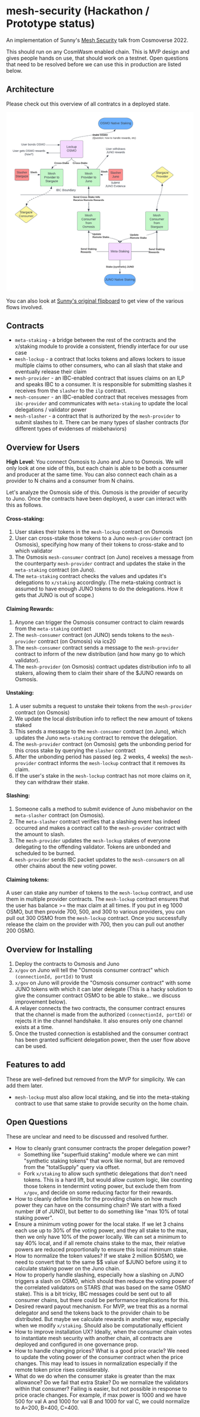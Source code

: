 # mesh-security (Hackathon / Prototype status)

An implementation of Sunny's [Mesh Security](https://youtu.be/Z2ZBKo9-iRs?t=4937) talk from Cosmoverse 2022.

This should run on any CosmWasm enabled chain. This is MVP design and gives people
hands on use, that should work on a testnet. Open questions that need
to be resolved before we can use this in production are listed below.

## Architecture

Please check out this overview of all contratcs in a deployed state.

![Overview](./docs/MeshSecurity.png)

You can also look at [Sunny's original flipboard](https://docs.google.com/presentation/d/13JrSdzodhAGRj59-P5e9sxyoDPvVm7ZVvw1GzR8OilQ/edit#slide=id.g15d37737ae2_0_885) to get view of the various flows involved.

## Contracts

* `meta-staking` - a bridge between the rest of the contracts and the x/staking module to
  provide a consistent, friendly interface for our use case
* `mesh-lockup` - a contract that locks tokens and allows lockers to issue multiple claims
  to other consumers, who can all slash that stake and eventually release their claim
* `mesh-provider` - an IBC-enabled contract that issues claims on an ILP and speaks IBC to a consumer. It
  is responsible for submitting slashes it receives from the `slasher` to the `ilp` contract.
* `mesh-consumer` - an IBC-enabled contract that receives messages from `ibc-provider` and
  communicates with `meta-staking` to update the local delegations / validator power
* `mesh-slasher` - a contract that is authorized by the `mesh-provider` to submit slashes to it. There can
  be many types of slasher contracts (for different types of evidenses of misbehaviors)

## Overview for Users

**High Level:** You connect Osmosis to Juno and Juno to Osmosis. We will only look at one side
of this, but each chain is able to be both a consumer and producer at the same time.
You can also connect each chain as a provider to N chains and a consumer from N chains.

Let's analyze the Osmosis side of this. Osmosis is the provider of security to Juno.
Once the contracts have been deployed, a user can interact with this as follows.

#### Cross-staking:

1. User stakes their tokens in the `mesh-lockup` contract on Osmosis
2. User can cross-stake those tokens to a Juno `mesh-provider` contract (on Osmosis), specifying how many of their 
   tokens to cross-stake and to which validator
3. The Osmosis `mesh-consumer` contract (on Juno) receives a message from the counterparty `mesh-provider` contract
   and updates the stake in the `meta-staking` contract (on Juno).
4. The `meta-staking` contract checks the values and updates it's delegations to `x/staking` accordingly. (The
   meta-staking contract is assumed to have enough JUNO tokens to do the delegations. How it gets that JUNO is
   out of scope.)

#### Claiming Rewards:

1. Anyone can trigger the Osmosis consumer contract to claim rewards from the `meta-staking` contract
2. The `mesh-consumer` contract (on JUNO) sends tokens to the `mesh-provider` contract (on Osmosis) via ics20
3. The `mesh-consumer` contract sends a message to the `mesh-provider` contract to inform
   of the new distribution (and how many go to which validator).
4. The `mesh-provider` (on Osmosis) contract updates distribution info to all stakers, allowing them to claim
   their share of the $JUNO rewards on Osmosis.

#### Unstaking:

1. A user submits a request to unstake their tokens from the `mesh-provider` contract (on Osmosis)
2. We update the local distribution info to reflect the new amount of tokens staked
3. This sends a message to the `mesh-consumer` contract (on Juno), which updates the Juno `meta-staking` contract
   to remove the delegation.
4. The `mesh-provider` contract (on Osmosis) gets the unbonding period for this cross stake by querying
   the `slasher` contract
5. After the unbonding period has passed (eg. 2 weeks, 4 weeks) the `mesh-provider` contract
   informs the `mesh-lockup` contract that it removes its claim.
6. If the user's stake in the `mesh-lockup` contract has not more claims on it, they can withdraw their stake.

#### Slashing:

1. Someone calls a method to submit evidence of Juno misbehavior on the `meta-slasher` contract (on Osmosis).
2. The `meta-slasher` contract verifies that a slashing event has indeed occurred and makes a contract call to the
   `mesh-provider` contract with the amount to slash.
3. The `mesh-provider` updates the `mesh-lockup` stakes of everyone delegating to the offending validator. Tokens are unbonded
   and scheduled to be burned.
4. `mesh-provider` sends IBC packet updates to the `mesh-consumer`s on all other chains about the new voting power.

#### Claiming tokens:

A user can stake any number of tokens to the `mesh-lockup` contract, and use them in multiple provider contracts.
The `mesh-lockup` contract ensures that the user has balance >= the max claim at all times.
If you put in eg 1000 OSMO, but then provide 700, 500, and 300 to various providers,
you can pull out 300 OSMO from the `mesh-lockup` contract. Once you successfully release the claim on the
provider with 700, then you can pull out another 200 OSMO.

## Overview for Installing

1. Deploy the contracts to Osmosis and Juno
2. `x/gov` on Juno will tell the "Osmosis consumer contract" which `(connectionId, portId)` to trust
3. `x/gov` on Juno will provide the "Osmosis consumer contract" with some JUNO tokens with which it can later delegate
   (This is a hacky solution to give the consumer contract OSMO to be able to stake... we discuss improvement below).
4. A relayer connects the two contracts, the consumer contract ensures that the channel is made
   from the authorized `(connectionId, portId)` or rejects it in the channel handshake. It also
   ensures only one channel exists at a time.
5. Once the trusted connection is established and the consumer contract has been granted sufficient
   delegation power, then the user flow above can be used.

## Features to add

These are well-defined but removed from the MVP for simplicity. We can add them later.

* `mesh-lockup` must also allow local staking, and tie into the meta-staking contract to use that
  same stake to provide security on the home chain.

## Open Questions

These are unclear and need to be discussed and resolved further.

* How to cleanly grant consumer contracts the proper delegation power?
  * Something like "superfluid staking" module where we can mint "synthetic staking tokens"
    that work like normal, but are removed from the "totalSupply" query via offset.
  * Fork `x/staking` to allow such synthetic delegations that don't need tokens.
    This is a hard lift, but would allow custom logic, like counting those tokens
    in tendermint voting power, but exclude them from `x/gov`, and decide on some
    reducing factor for their rewards.
* How to cleanly define limits for the providing chains on how much power they can
  have on the consuming chain? We start with a fixed number (# of JUNO), but better
  to do something like "max 10% of total staking power".
* Ensure a minimum voting power for the local stake. If we let 3 chains each use up to 30%
  of the voting power, and they all stake to the max, then we only have 10% of the power locally.
  We can set a minimum to say 40% local, and if all remote chains stake to the max, their
  relative powers are reduced proportionally to ensure this local minimum stake.
* How to normalize the token values? If we stake 2 million $OSMO, we need to convert that
  to the same $$ value of $JUNO before using it to calculate staking power on the Juno chain.
* How to properly handle slashing, especially how a slashing on JUNO triggers a slash on OSMO,
  which should then reduce the voting power of the correlated validators on STARS
  (that was based on the same OSMO stake). This is a bit tricky, IBC messages could be sent out
  to all consumer chains, but there could be performance implications for this.
* Desired reward payout mechanism. For MVP, we treat this as a normal delegator and
  send the tokens back to the provider chain to be distributed. But maybe we calculate
  rewards in another way, especially when we modify `x/staking`. Should also be computationally
  efficient
* How to improve installation UX? Ideally, when the consumer chain votes to instantiate
  mesh security with another chain, all contracts are deployed and configured in one governance
  prop.
* How to handle changing prices? What is a good price oracle? We need to update the voting
  power of the consumer contract when the price changes. This may lead to issues in normalization
  especially if the remote token price rises considerably.
* What do we do when the consumer stake is greater than the max allowance? Do we fail that extra Stake?
  Do we normalize the validators within that consumer? Failing is easier, but not possible in
  response to price oracle changes. For example, if max power is 1000 and we have 500 for val A and 1000
  for val B and 1000 for val C, we could normalize to A=200, B=400, C=400.
